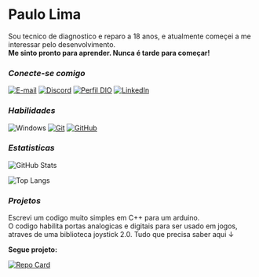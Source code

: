 
# Paulo Lima

Sou tecnico de diagnostico e reparo a 18 anos, e atualmente começei a me interessar pelo desenvolvimento.   
**Me sinto pronto para aprender. Nunca é tarde para começar!**

### *Conecte-se comigo*

[![E-mail](https://img.shields.io/badge/-Email-000?style=for-the-badge&logo=microsoft-outlook&logoColor=007BFF)](mailto:pviictoor64@gmail.com)
[![Discord](https://img.shields.io/badge/Discord-000?style=for-the-badge&logo=discord)](https://https://discord.com/channels/@/pviictoor)
[![Perfil DIO](https://img.shields.io/badge/-Perfil%20%20DIO-000?style=for-the-badge&logo=dio)](https://www.dio.me/users/pviictoor64)
[![LinkedIn](https://img.shields.io/badge/LinkedIn-000?style=for-the-badge&logo=linkedin&logoColor=0E76A8)](https://www.linkedin.com/in/paulo-lima-655246298/)

### *Habilidades*

![Windows](https://img.shields.io/badge/Windows-000?style=for-the-badge&logo=windows&logoColor=2CA5E0)
[![Git](https://img.shields.io/badge/Git-000?style=for-the-badge&logo=git&logoColor=E94D5F)](https://git-scm.com/doc)
[![GitHub](https://img.shields.io/badge/GitHub-000?style=for-the-badge&logo=github&logoColor=30A3DC)](https://docs.github.com/)

### *Estatisticas*

![GitHub Stats](https://github-readme-stats.vercel.app/api?username=pviictoor&theme=transparent&bg_color=000&border_color=30A3DC&show_icons=true&icon_color=30A3DC&title_color=E94D5F&text_color=FFF)

![Top Langs](https://github-readme-stats-git-masterrstaa-rickstaa.vercel.app/api/top-langs/?username=pviictoor&layout=compact&bg_color=000&border_color=30A3DC&title_color=E94D5F&text_color=FFF)

### *Projetos*

Escrevi um codigo muito simples em C++ para um arduino.  
O codigo habilita portas analogicas e digitais para ser usado em jogos, atraves de uma biblioteca joystick 2.0.
Tudo que precisa saber aqui ↓

**Segue projeto:**

[![Repo Card](https://github-readme-stats.vercel.app/api/pin/?username=pviictoor&repo=Analog_button&bg_color=000&border_color=30A3DC&show_icons=true&icon_color=30A3DC&title_color=E94D5F&text_color=FFF)](https://github.com/pviictoor/Analog_Button)